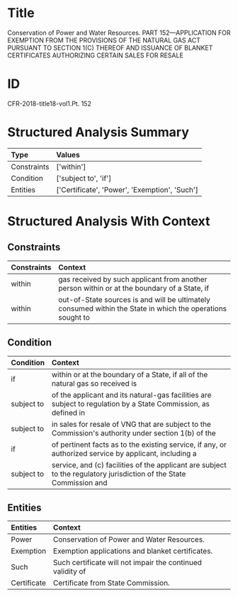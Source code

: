 # Title

 Conservation of Power and Water Resources. PART 152—APPLICATION FOR EXEMPTION FROM THE PROVISIONS OF THE NATURAL GAS ACT PURSUANT TO SECTION 1(C) THEREOF AND ISSUANCE OF BLANKET CERTIFICATES AUTHORIZING CERTAIN SALES FOR RESALE


# ID

 CFR-2018-title18-vol1.Pt. 152


# Structured Analysis Summary

| Type        | Values                                        |
|:------------|:----------------------------------------------|
| Constraints | ['within']                                    |
| Condition   | ['subject to', 'if']                          |
| Entities    | ['Certificate', 'Power', 'Exemption', 'Such'] |


# Structured Analysis With Context

 


## Constraints

| Constraints   | Context                                                                                                    |
|:--------------|:-----------------------------------------------------------------------------------------------------------|
| within        | gas received by such applicant from another person within or at the boundary of a State, if                |
| within        | out-of-State sources is and will be ultimately consumed within the State in which the operations sought to |


## Condition

| Condition   | Context                                                                                                             |
|:------------|:--------------------------------------------------------------------------------------------------------------------|
| if          | within or at the boundary of a State, if all of the natural gas so received is                                      |
| subject to  | of the applicant and its natural-gas facilities are subject to regulation by a State Commission, as defined in      |
| subject to  | in sales for resale of VNG that are subject to the Commission's authority under section 1(b) of the                 |
| if          | of pertinent facts as to the existing service, if any, or authorized service by applicant, including a              |
| subject to  | service, and (c) facilities of the applicant are subject to the regulatory jurisdiction of the State Commission and |


## Entities

| Entities    | Context                                                    |
|:------------|:-----------------------------------------------------------|
| Power       | Conservation of  Power  and Water Resources.               |
| Exemption   | Exemption  applications and blanket certificates.          |
| Such        | Such certificate will not impair the continued validity of |
| Certificate | Certificate  from State Commission.                        |


